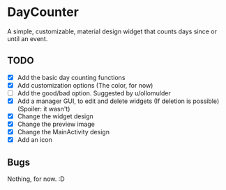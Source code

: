 # DayCounter
A simple, customizable, material design widget that counts days since or until an event.

## TODO
- [x] Add the basic day counting functions
- [x] Add customization options (The color, for now)
- [ ] Add the good/bad option. Suggested by u/ollomulder
- [x] Add a manager GUI, to edit and delete widgets (If deletion is possible) (Spoiler: it wasn't)
- [x] Change the widget design
- [x] Change the preview image
- [x] Change the MainActivity design
- [x] Add an icon

## Bugs

Nothing, for now. :D
